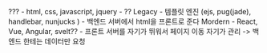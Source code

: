 ??? - html, css, javascript, jquery - ??
Legacy - 템플릿 엔진 (ejs, pug(jade), handlebar, nunjucks ) - 백엔드 서버에서 html을 프론트로 준다
Mordern - React, Vue, Angular, svelt?? - 프론트 서버를 자기가 뛰워서 페이지 이동 자기가 관리 -> 백엔드 한테는 데이터만 요청
